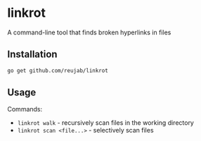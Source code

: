 # linkrot
A command-line tool that finds broken hyperlinks in files

## Installation
```sh
go get github.com/reujab/linkrot
```

## Usage
Commands:
* `linkrot walk` - recursively scan files in the working directory
* `linkrot scan <file...>` - selectively scan files
